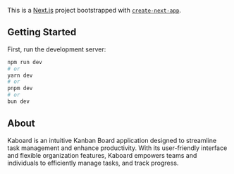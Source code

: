 This is a [Next.js](https://nextjs.org/) project bootstrapped with [`create-next-app`](https://github.com/vercel/next.js/tree/canary/packages/create-next-app).

## Getting Started

First, run the development server:

```bash
npm run dev
# or
yarn dev
# or
pnpm dev
# or
bun dev
```

## About

Kaboard is an intuitive Kanban Board application designed to streamline task management and enhance productivity. With its user-friendly interface and flexible organization features, Kaboard empowers teams and individuals to efficiently manage tasks, and track progress.
